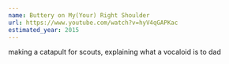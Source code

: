 ```yaml
---
name: Buttery on My(Your) Right Shoulder
url: https://www.youtube.com/watch?v=hyV4qGAPKac
estimated_year: 2015
---
```


making a catapult for scouts, explaining what a vocaloid is to dad
